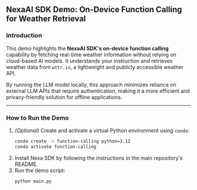 ## NexaAI SDK Demo: On-Device Function Calling for Weather Retrieval

### Introduction
This demo highlights the **NexaAI SDK's on-device function calling** capability by fetching real-time weather information without relying on cloud-based AI models. It understands your instruction and retrieves weather data from `wttr.in`, a lightweight and publicly accessible weather API.  

By running the LLM model locally, this approach minimizes reliance on external LLM APIs that require authentication, making it a more efficient and privacy-friendly solution for offline applications.  

---

### How to Run the Demo

1. *(Optional)* Create and activate a virtual Python environment using `conda`:
    ```bash
    conda create -n function-calling python=3.12
    conda activate function-calling
    ```
2. Install Nexa SDK by following the instructions in the main repository's README.
3. Run the demo script:
    ```bash
    python main.py
    ```

